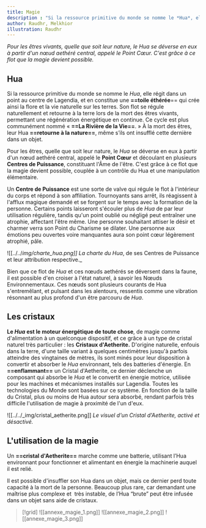 ```yaml
---
title: Magie
description : "Si la ressource primitive du monde se nomme le *Hua*, elle régit dans un point au centre de Lagendia, et en constitue une toile éthérée qui crée ainsi la flore et la vie naturelle sur les terres. Son flot se régule naturellement et retourne à la terre lors de la mort des êtres vivants, permettant une régénération énergétique en continue. Ce cycle est plus communément nommé « La Rivière de la Vie. »"
author: Raudhr, Melkhior
illustration: Raudhr
---
```


<i style="text-align: right">Pour les êtres vivants, quelle que soit leur nature, le Hua se déverse en eux à partir d'un nœud aethéré central, appelé le Point Cœur. C'est grâce à ce flot que la magie devient possible.</i>

## Hua

Si la ressource primitive du monde se nomme le *Hua*, elle régit dans un point au centre de Lagendia, et en constitue une **==toile éthérée**== qui crée ainsi la flore et la vie naturelle sur les terres. Son flot se régule naturellement et retourne à la terre lors de la mort des êtres vivants, permettant une régénération énergétique en continue. Ce cycle est plus communément nommé « **==La Rivière de la Vie==**. »
À la mort des êtres, leur Hua **==retourne à la nature==**, même s’ils ont insufflé cette dernière dans un objet.

Pour les êtres, quelle que soit leur nature, le *Hua* se déverse en eux à partir d'un nœud aethéré central, appelé le **Point Cœur** et découlant en plusieurs **Centres de Puissance**, constituant l'Âme de l'être. C'est grâce à ce flot que la magie devient possible, couplée à un contrôle du Hua et une manipulation élémentaire.

Un **Centre de Puissance** est une sorte de valve qui régule le flot à l'intérieur du corps et répond à son affiliation. Tournoyants sans arrêt, ils réagissent à l'afflux magique demandé et se forgent sur le temps avec la formation de la personne. Certains points laisseront s'écouler plus de *Hua* de par leur utilisation régulière, tandis qu'un point oublié ou négligé peut entraîner une atrophie, affectant l'être même. 
Une personne souhaitant attiser le désir et charmer verra son Point du Charisme se dilater. Une personne aux émotions peu ouvertes voire manquantes aura son point cœur légèrement atrophié, pâle.

![[../../_img/charte_hua.png]]
_La charte du_ Hua_, de ses Centres de Puissance et leur attribution respective._

Bien que ce flot de *Hua* et ces nœuds aethérés se déversent dans la faune, il est possible d'en croiser à l'état naturel, à savoir les Nœuds Environnementaux. Ces nœuds sont plusieurs courants de Hua s'entremêlant, et pulsant dans les alentours, ressentis comme une vibration résonnant au plus profond d'un être parcouru de *Hua*.

## Les cristaux 

**Le *Hua* est le moteur énergétique de toute chose**, de magie comme d'alimentation à un quelconque dispositif, et ce grâce à un type de cristal naturel très particulier : les **Cristaux d'Aetherite.** D'origine naturelle, enfouis dans la terre, d'une taille variant à quelques centimètres jusqu'à parfois atteindre des vingtaines de mètres, ils sont minés pour leur disposition à convertir et absorber le *Hua* environnant, tels des batteries d'énergie. En **==enflammant==** un Cristal d'Aetherite, ce dernier déclenche un composant qui absorbe le *Hua* et le convertit en énergie motrice, utilisée pour les machines et mécanismes installés sur Lagendia. Toutes les technologies du Monde sont basées sur ce système. 
En fonction de la taille du Cristal, plus ou moins de Hua autour sera absorbé, rendant parfois très difficile l'utilisation de magie à proximité de l'un d'eux.

![[../../_img/cristal_aetherite.png]]
*Le visuel d'un Cristal d'Aetherite, activé et désactivé.*

## L'utilisation de la magie

Un **==cristal d'Aetherite==** marche comme une batterie, utilisant l’Hua environnant pour fonctionner et alimentant en énergie la machinerie auquel il est relié.

Il est possible d'insuffler son Hua dans un objet, mais ce dernier perd toute capacité à la mort de la personne. Beaucoup plus rare, car demandant une maîtrise plus complexe et  très instable, de l’Hua “brute” peut être infusée dans un objet sans aide de cristaux.

> [!grid]
> ![[annexe_magie_1.png]] ![[annexe_magie_2.png]] ![[annexe_magie_3.png]]